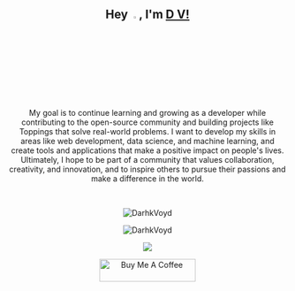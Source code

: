 <div align="center">
  <h2>Hey <img src="https://github.com/TheDudeThatCode/TheDudeThatCode/blob/master/Assets/Hi.gif" width="3%">, I'm <a href="https://bio.link/voyd/">D V!</a></h2>
</div>
<br />

<!-- ![Current](https://user-images.githubusercontent.com/77478658/151652956-17981c6e-1b64-48ba-b34d-53ded39a4a0a.png) -->

<p align="center">My goal is to continue learning and growing as a developer while contributing to the open-source community and building projects like Toppings that solve real-world problems. I want to develop my skills in areas like web development, data science, and machine learning, and create tools and applications that make a positive impact on people's lives. Ultimately, I hope to be part of a community that values collaboration, creativity, and innovation, and to inspire others to pursue their passions and make a difference in the world.</p>
<br />

<p align="center">
  <img src="https://github-readme-stats.vercel.app/api/top-langs/?username=darhkvoyd&layout=compact&hide=php,c,html,roff&langs_count=10" alt="DarhkVoyd" />
</p>
<p align="center">
  <img align="center" src="https://github-readme-stats.vercel.app/api?username=darhkvoyd&show_icons=true" alt="DarhkVoyd" />
</p>
<p align="center">
  <img src="https://github-readme-streak-stats.herokuapp.com/?user=DarhkVoyd&layout=compact" />
</p>

<div align="center">
  <a href="https://www.buymeacoffee.com/darhkvoyd" target="_blank">
    <img src="https://cdn.buymeacoffee.com/buttons/default-orange.png" alt="Buy Me A Coffee" height="41" width="174">
  </a>
</div>




